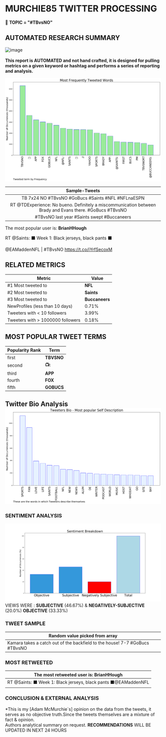 # MURCHIE85 TWITTER PROCESSING 
&#x1F34E; **TOPIC = "#TBvsNO"**

## AUTOMATED RESEARCH SUMMARY

![image](https://marketingplatform.google.com/about/static/images/gmp/analytics-smb-benefit.jpg)
<br></br>
<b> This report is AUTOMATED and not hand crafted, it is designed for pulling metrics on a given keyword or hashtag and performs a series of reporting and analysis.</b>



![image](TWEETS.png)



|                **Sample-Tweets**        |
| :-------------: |
| TB 7x24 NO #TBvsNO #GoBucs #Saints #NFL #NFLnaESPN |
| RT @TDExperience: No bueno. Definitely a miscommunication between Brady and Evans there. #GoBucs #TBvsNO |
| #TBvsNO last year #Saints swept #Buccaneers |

The most popular user is: **BrianHHough**
<div class="alert alert-block alert-danger"> RT @Saints: ⬛️ Week 1: Black jerseys, black pants ⬛️

@EAMaddenNFL | #TBvsNO https://t.co/iYrfSecoxM</div>

## RELATED METRICS<br>
| Metric | Value |
| ------------- | ------------- |
| #1 Most tweeted to  | **NFL** |
| #2 Most tweeted to  | **Saints** |
| #3 Most tweeted to  | **Buccaneers** |
| NewProfiles (less than 10 days) | 0.71%  |
| Tweeters with < 10 followers  | 3.99%|
| Tweeters with > 1000000 followers  | 0.18%  |



## MOST POPULAR TWEET TERMS 


| Popularity Rank  | Term |
| ------------- | ------------- |
| first  | **TBVSNO**  |
| second  | **📺:**  |
| third  | **APP** |
| fourth  | **FOX**  |
| fifth  | **GOBUCS**  |


## Twitter Bio Analysis![image](BIO.png)
### SENTIMENT ANALYSIS
![image](sentiment.png)
VIEWS WERE : **SUBJECTIVE**  (46.67%) & **NEGATIVELY-SUBJECTIVE** (20.0%) **OBJECTIVE** (33.33%)

### TWEET SAMPLE 
| Random value picked from array |
| ------------- |
|Kamara takes a catch out of the backfield to the house! 7-7 #GoBucs  #TBvsNO |

### MOST RETWEETED 

| The most retweeted user is: **BrianHHough**  |
| ------------- |
| RT @Saints: ⬛️ Week 1: Black jerseys, black pants ⬛️@EAMaddenNFL | #TBvsNO https://t.co/iYrfSecoxM |

### CONCLUSION & EXTERNAL ANALYSIS

*This is my [Adam McMurchie`s] opinion on the data from the tweets, it serves as no objective truth.Since the tweets themselves are a mixture of fact & opinion.<br>
Authors analytical summary on request.
**RECOMMENDATIONS** WILL BE UPDATED IN NEXT  24 HOURS <br>